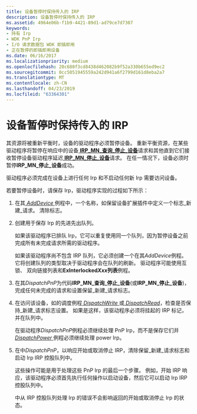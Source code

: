 ```yaml
---
title: 设备暂停时保持传入的 IRP
description: 设备暂停时保持传入的 IRP
ms.assetid: 4964e06b-f1b9-4421-89d1-ad79ce7d7307
keywords:
- 持有 Irp
- WDK PnP Irp
- I/O 请求数据包 WDK 即插即用
- 正在暂停的即插即用设备
ms.date: 06/16/2017
ms.localizationpriority: medium
ms.openlocfilehash: 20c680f3cd8438d462082b9f52a330b655ed9ec2
ms.sourcegitcommit: 0cc5051945559a242d941a6f2799d161d8eba2a7
ms.translationtype: MT
ms.contentlocale: zh-CN
ms.lasthandoff: 04/23/2019
ms.locfileid: "63364301"
---
```

# <a name="holding-incoming-irps-when-a-device-is-paused"></a>设备暂停时保持传入的 IRP





其资源将被重新平衡时，设备的驱动程序必须暂停设备。 重新平衡资源，在某些驱动程序将暂停在响应中的设备[ **IRP\_MN\_查询\_停止\_设备**](https://msdn.microsoft.com/library/windows/hardware/ff551725)请求和其他直到它们接收暂停设备驱动程序延迟[ **IRP\_MN\_停止\_设备**](https://msdn.microsoft.com/library/windows/hardware/ff551755)请求。 在任一情况下，设备必须时暂停**IRP\_MN\_停止\_设备**成功。

驱动程序必须完成在设备上进行任何 Irp 和不启动任何新 Irp 需要访问设备。

若要暂停设备时，请保存 Irp，驱动程序实现的过程如下所示：

1.  在其[ *AddDevice* ](https://msdn.microsoft.com/library/windows/hardware/ff540521)例程中，一个名称，如保留设备扩展插件中定义一个标志\_新建\_请求。 清除标志。

2.  创建用于保存 Irp 的先进先出队列。

    如果该驱动程序已排队 Irp，它可以重复使用同一个队列，因为暂停设备之前完成所有未完成请求所需的驱动程序。

    如果该驱动程序尚不包含 IRP 队列，它必须创建一个在其*AddDevice*例程。 它将创建队列的类型取决于驱动程序会在队列的刷新。 驱动程序可能使用互锁、 双向链接列表和**ExInterlocked*Xxx*列表**例程。

3.  在其*DispatchPnP*为代码**IRP\_MN\_查询\_停止\_设备**(或**IRP\_MN\_停止\_设备**)，完成任何未完成的请求和设置保留\_新建\_请求标志。

4.  在访问该设备，如的调度例程[ *DispatchWrite* ](https://docs.microsoft.com/windows-hardware/drivers/ddi/content/wdm/nc-wdm-driver_dispatch)或[ *DispatchRead*](https://docs.microsoft.com/windows-hardware/drivers/ddi/content/wdm/nc-wdm-driver_dispatch)，检查是否保持\_新建\_请求标志设置。 如果是这样，该驱动程序必须将挂起的 IRP 标记，并在队列中。

    在驱动程序*DispatchPnP*例程必须继续处理 PnP Irp，而不是保存它们并[ *DispatchPower* ](https://docs.microsoft.com/windows-hardware/drivers/ddi/content/wdm/nc-wdm-driver_dispatch)例程必须继续处理 power Irp。

5.  在中*DispatchPnP*，以响应开始或取消停止 IRP，清除保留\_新建\_请求标志和启动 Irp IRP 控股队列中。

    这些操作可能是用于处理这些 PnP Irp 的最后一个步骤。 例如，开始 IRP 响应，该驱动程序必须首先执行任何操作以启动设备，然后它可以启动 Irp IRP 控股队列中。

    中从 IRP 控股队列处理 Irp 的错误不会影响返回的开始或取消停止 Irp 的状态。

 

 




